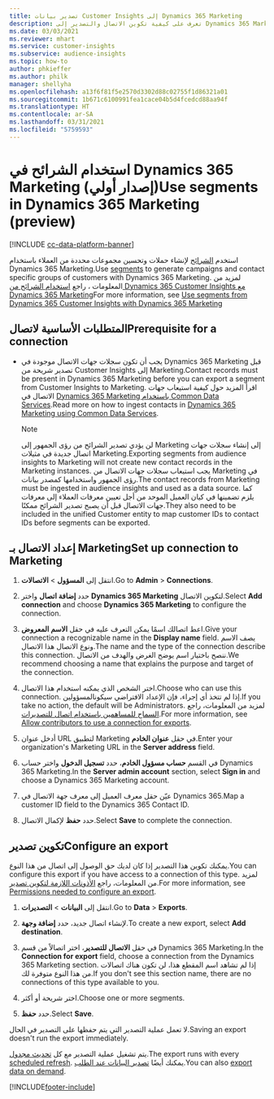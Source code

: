 ```yaml
---
title: تصدير بيانات Customer Insights إلى Dynamics 365 Marketing
description: تعرف على كيفية تكوين الاتصال والتصدير إلى Dynamics 365 Marketing.
ms.date: 03/03/2021
ms.reviewer: mhart
ms.service: customer-insights
ms.subservice: audience-insights
ms.topic: how-to
author: phkieffer
ms.author: philk
manager: shellyha
ms.openlocfilehash: a13f6f81f5e2570d3302d88c02755f1d86321a01
ms.sourcegitcommit: 1b671c6100991fea1cace04b5d4fcedcd88aa94f
ms.translationtype: HT
ms.contentlocale: ar-SA
ms.lasthandoff: 03/31/2021
ms.locfileid: "5759593"
---
```

# <a name="use-segments-in-dynamics-365-marketing-preview"></a><span data-ttu-id="ff837-103">استخدام الشرائح في Dynamics 365 Marketing (إصدار أولي)</span><span class="sxs-lookup"><span data-stu-id="ff837-103">Use segments in Dynamics 365 Marketing (preview)</span></span>

[!INCLUDE [cc-data-platform-banner](../includes/cc-data-platform-banner.md)]

<span data-ttu-id="ff837-104">استخدم [الشرائح](segments.md) لإنشاء حملات وتحسين مجموعات محددة من العملاء باستخدام Dynamics 365 Marketing.</span><span class="sxs-lookup"><span data-stu-id="ff837-104">Use [segments](segments.md) to generate campaigns and contact specific groups of customers with Dynamics 365 Marketing.</span></span> <span data-ttu-id="ff837-105">لمزيد من المعلومات ، راجع [استخدام الشرائح من Dynamics 365 Customer Insights مع Dynamics 365 Marketing](/dynamics365/marketing/customer-insights-segments)</span><span class="sxs-lookup"><span data-stu-id="ff837-105">For more information, see [Use segments from Dynamics 365 Customer Insights with Dynamics 365 Marketing](/dynamics365/marketing/customer-insights-segments)</span></span>

## <a name="prerequisite-for-a-connection"></a><span data-ttu-id="ff837-106">المتطلبات الأساسية لاتصال</span><span class="sxs-lookup"><span data-stu-id="ff837-106">Prerequisite for a connection</span></span>

- <span data-ttu-id="ff837-107">يجب أن تكون سجلات جهات الاتصال موجودة في Dynamics 365 Marketing قبل تصدير شريحة من Customer Insights إلى Marketing.</span><span class="sxs-lookup"><span data-stu-id="ff837-107">Contact records must be present in Dynamics 365 Marketing before you can export a segment from Customer Insights to Marketing.</span></span> <span data-ttu-id="ff837-108">اقرأ المزيد حول كيفية استيعاب جهات الاتصال في [Dynamics 365 Marketing باستخدام Common Data Services](connect-power-query.md).</span><span class="sxs-lookup"><span data-stu-id="ff837-108">Read more on how to ingest contacts in [Dynamics 365 Marketing using Common Data Services](connect-power-query.md).</span></span>

  > [!NOTE]
  > <span data-ttu-id="ff837-109">لن يؤدي تصدير الشرائح من رؤى الجمهور إلى Marketing إلى إنشاء سجلات جهات اتصال جديدة في مثيلات Marketing.</span><span class="sxs-lookup"><span data-stu-id="ff837-109">Exporting segments from audience insights to Marketing will not create new contact records in the Marketing instances.</span></span> <span data-ttu-id="ff837-110">يجب استيعاب سجلات جهات الاتصال من Marketing في رؤى الجمهور واستخدامها كمصدر بيانات.</span><span class="sxs-lookup"><span data-stu-id="ff837-110">The contact records from Marketing must be ingested in audience insights and used as a data source.</span></span> <span data-ttu-id="ff837-111">كما يلزم تضمينها في كيان العميل الموحد من أجل تعيين معرفات العملاء إلى معرفات جهات الاتصال قبل أن يصبح تصدير الشرائح ممكنًا.</span><span class="sxs-lookup"><span data-stu-id="ff837-111">They also need to be included in the unified Customer entity to map customer IDs to contact IDs before segments can be exported.</span></span>

## <a name="set-up-connection-to-marketing"></a><span data-ttu-id="ff837-112">إعداد الاتصال بـ Marketing</span><span class="sxs-lookup"><span data-stu-id="ff837-112">Set up connection to Marketing</span></span>

1. <span data-ttu-id="ff837-113">انتقل إلى **المسؤول** > **الاتصالات**.</span><span class="sxs-lookup"><span data-stu-id="ff837-113">Go to **Admin** > **Connections**.</span></span>

1. <span data-ttu-id="ff837-114">حدد **إضافة اتصال** واختر **Dynamics 365 Marketing** لتكوين الاتصال.</span><span class="sxs-lookup"><span data-stu-id="ff837-114">Select **Add connection** and choose **Dynamics 365 Marketing** to configure the connection.</span></span>

1. <span data-ttu-id="ff837-115">اعط اتصالك اسمًا يمكن التعرف عليه في حقل **الاسم المعروض**.</span><span class="sxs-lookup"><span data-stu-id="ff837-115">Give your connection a recognizable name in the **Display name** field.</span></span> <span data-ttu-id="ff837-116">يصف الاسم ونوع الاتصال هذا الاتصال.</span><span class="sxs-lookup"><span data-stu-id="ff837-116">The name and the type of the connection describe this connection.</span></span> <span data-ttu-id="ff837-117">ننصح باختيار اسم يوضح الغرض والهدف من الاتصال.</span><span class="sxs-lookup"><span data-stu-id="ff837-117">We recommend choosing a name that explains the purpose and target of the connection.</span></span>

1. <span data-ttu-id="ff837-118">اختر الشخص الذي يمكنه استخدام هذا الاتصال.</span><span class="sxs-lookup"><span data-stu-id="ff837-118">Choose who can use this connection.</span></span> <span data-ttu-id="ff837-119">إذا لم تتخذ أي إجراء، فإن الإعداد الافتراضي سيكونالمسؤولين.</span><span class="sxs-lookup"><span data-stu-id="ff837-119">If you take no action, the default will be Administrators.</span></span> <span data-ttu-id="ff837-120">لمزيد من المعلومات، راجع [السماح للمساهمين باستخدام اتصال للتصديرات](connections.md#allow-contributors-to-use-a-connection-for-exports).</span><span class="sxs-lookup"><span data-stu-id="ff837-120">For more information, see [Allow contributors to use a connection for exports](connections.md#allow-contributors-to-use-a-connection-for-exports).</span></span>

1. <span data-ttu-id="ff837-121">أدخل عنوان URL لتطبيق Marketing‎ في حقل **عنوان الخادم**.</span><span class="sxs-lookup"><span data-stu-id="ff837-121">Enter your organization's Marketing URL in the **Server address** field.</span></span>

1. <span data-ttu-id="ff837-122">في القسم **حساب مسؤول الخادم**، حدد **تسجيل الدخول** واختر حساب Dynamics 365 Marketing‎.</span><span class="sxs-lookup"><span data-stu-id="ff837-122">In the **Server admin account** section, select **Sign in** and choose a Dynamics 365 Marketing account.</span></span>

1. <span data-ttu-id="ff837-123">عيّن حقل معرف العميل إلى معرف جهة الاتصال في Dynamics 365.</span><span class="sxs-lookup"><span data-stu-id="ff837-123">Map a customer ID field to the Dynamics 365 Contact ID.</span></span>

1. <span data-ttu-id="ff837-124">حدد **حفظ** لإكمال الاتصال.</span><span class="sxs-lookup"><span data-stu-id="ff837-124">Select **Save** to complete the connection.</span></span> 

## <a name="configure-an-export"></a><span data-ttu-id="ff837-125">تكوين تصدير</span><span class="sxs-lookup"><span data-stu-id="ff837-125">Configure an export</span></span>

<span data-ttu-id="ff837-126">يمكنك تكوين هذا التصدير إذا كان لديك حق الوصول إلى اتصال من هذا النوع.</span><span class="sxs-lookup"><span data-stu-id="ff837-126">You can configure this export if you have access to a connection of this type.</span></span> <span data-ttu-id="ff837-127">لمزيد من المعلومات، راجع [الأذونات اللازمة لتكوين تصدير](export-destinations.md#set-up-a-new-export).</span><span class="sxs-lookup"><span data-stu-id="ff837-127">For more information, see [Permissions needed to configure an export](export-destinations.md#set-up-a-new-export).</span></span>

1. <span data-ttu-id="ff837-128">انتقل إلى **البيانات** > **التصديرات**.</span><span class="sxs-lookup"><span data-stu-id="ff837-128">Go to **Data** > **Exports**.</span></span>

1. <span data-ttu-id="ff837-129">لإنشاء اتصال جديد، حدد **إضافة وجهة**.</span><span class="sxs-lookup"><span data-stu-id="ff837-129">To create a new export, select **Add destination**.</span></span>

1. <span data-ttu-id="ff837-130">في حقل **الاتصال للتصدير**، اختر اتصالاً من قسم Dynamics 365 Marketing.</span><span class="sxs-lookup"><span data-stu-id="ff837-130">In the **Connection for export** field, choose a connection from the Dynamics 365 Marketing section.</span></span> <span data-ttu-id="ff837-131">إذا لم تشاهد اسم المقطع هذا، لن تكون هناك اتصالات من هذا النوع متوفرة لك.</span><span class="sxs-lookup"><span data-stu-id="ff837-131">If you don't see this section name, there are no connections of this type available to you.</span></span>

1. <span data-ttu-id="ff837-132">اختر شريحة أو أكثر.</span><span class="sxs-lookup"><span data-stu-id="ff837-132">Choose one or more segments.</span></span>

1. <span data-ttu-id="ff837-133">حدد **حفظ**.</span><span class="sxs-lookup"><span data-stu-id="ff837-133">Select **Save**.</span></span>

<span data-ttu-id="ff837-134">لا تعمل عملية التصدير التي يتم حفظها على التصدير في الحال.</span><span class="sxs-lookup"><span data-stu-id="ff837-134">Saving an export doesn't run the export immediately.</span></span>

<span data-ttu-id="ff837-135">يتم تشغيل عملية التصدير مع كل [تحديث مجدول](system.md#schedule-tab).</span><span class="sxs-lookup"><span data-stu-id="ff837-135">The export runs with every [scheduled refresh](system.md#schedule-tab).</span></span> <span data-ttu-id="ff837-136">يمكنك أيضًا [تصدير البيانات عند الطلب](export-destinations.md#run-exports-on-demand).</span><span class="sxs-lookup"><span data-stu-id="ff837-136">You can also [export data on demand](export-destinations.md#run-exports-on-demand).</span></span> 

[!INCLUDE[footer-include](../includes/footer-banner.md)]
